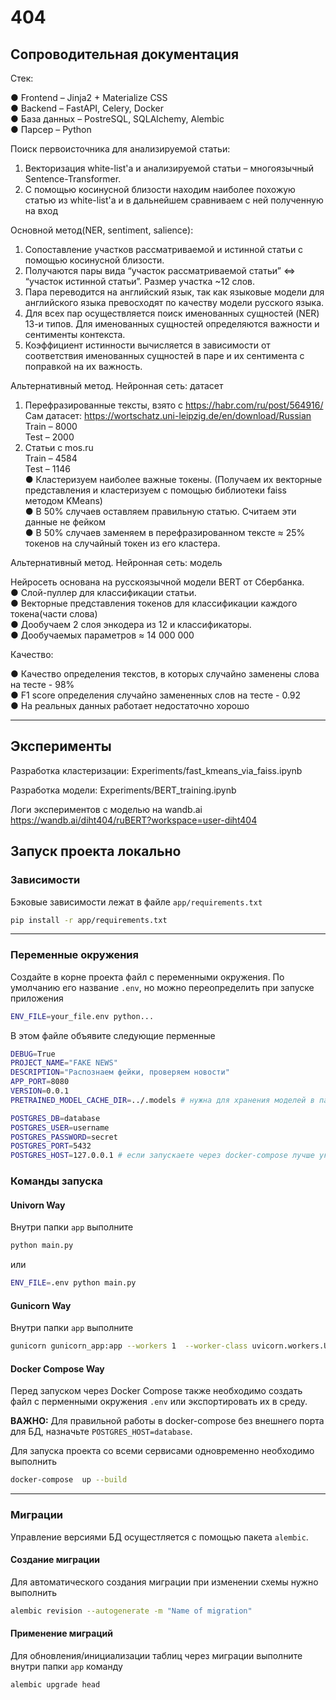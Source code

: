 # 404

## Сопроводительная документация<br>

Стек:

&#9679;   Frontend – Jinja2 + Materialize CSS<br>
&#9679;   Backend – FastAPI, Celery, Docker<br>
&#9679;   База данных – PostreSQL, SQLAlchemy, Alembic<br>
&#9679;   Парсер – Python<br>

Поиск первоисточника для анализируемой статьи:

1.   Векторизация white-list'а и анализируемой статьи – многоязычный Sentence-Transformer.
2.   С помощью косинусной близости находим наиболее похожую статью из white-list'а и в дальнейшем сравниваем с ней полученную на вход

Основной метод(NER, sentiment, salience):

1.   Сопоставление участков рассматриваемой и истинной статьи с помощью косинусной близости.
2.   Получаются пары вида “участок рассматриваемой статьи” ⇔ “участок истинной статьи”. Размер участка ~12 слов.
3.   Пара переводится на английский язык, так как языковые модели для английского языка превосходят по качеству модели русского языка.
4.   Для всех пар осуществляется поиск именованных сущностей (NER) 13-и типов. Для именованных сущностей определяются важности и сентименты контекста.
5.   Коэффициент истинности вычисляется в зависимости от соответствия именованных сущностей в паре и их сентимента с поправкой на их важность.


Альтернативный метод. Нейронная сеть: датасет

1.   Перефразированные тексты, взято с https://habr.com/ru/post/564916/ <br>
Сам датасет: https://wortschatz.uni-leipzig.de/en/download/Russian <br>
Train – 8000<br>
Test – 2000
2.   Статьи с mos.ru<br> 
Train – 4584<br>
Test – 1146<br>
&#9679;   Кластеризуем наиболее важные токены. (Получаем их векторные представления и кластеризуем с помощью библиотеки faiss методом KMeans)<br>
&#9679;   В 50% случаев оставляем правильную статью. Считаем эти данные не фейком<br>
&#9679;   В 50% случаев заменяем в перефразированном тексте ≈ 25% токенов на случайный токен из его кластера.


Альтернативный метод. Нейронная сеть: модель

Нейросеть основана на русскоязычной модели BERT от Сбербанка.<br>
&#9679;   Слой-пуллер для классификации статьи.<br>
&#9679;   Векторные представления токенов для классификации каждого токена(части слова)<br>
&#9679;   Дообучаем 2 слоя энкодера из 12 и классификаторы.<br>
&#9679;   Дообучаемых параметров ≈ 14 000 000<br>


Качество:

&#9679;   Качество определения текстов, в которых случайно заменены слова на тесте - 98%<br>
&#9679;   F1 score определения случайно замененных слов на тесте - 0.92<br>
&#9679;   На реальных данных работает недостаточно хорошо<br>



----
## Эксперименты

Разработка кластеризации:
Experiments/fast_kmeans_via_faiss.ipynb

Разработка модели:
Experiments/BERT_training.ipynb

Логи экспериментов с моделью на wandb.ai
https://wandb.ai/diht404/ruBERT?workspace=user-diht404


## Запуск проекта локально

### Зависимости

Бэковые зависимости лежат в файле `app/requirements.txt`

```bash
pip install -r app/requirements.txt

```

---
### Переменные окружения

Создайте в корне проекта файл с переменными окружения. 
По умолчанию его название `.env`, но можно переопределить при запуске 
приложения 
```bash
ENV_FILE=your_file.env python...
```
В этом файле объявите следующие перменные
```bash
DEBUG=True 
PROJECT_NAME="FAKE NEWS"
DESCRIPTION="Распознаем фейки, проверяем новости"
APP_PORT=8080 
VERSION=0.0.1
PRETRAINED_MODEL_CACHE_DIR=../.models # нужна для хранения моделей в папке проекта

POSTGRES_DB=database
POSTGRES_USER=username
POSTGRES_PASSWORD=secret
POSTGRES_PORT=5432
POSTGRES_HOST=127.0.0.1 # если запускаете через docker-compose лучше указать название сервиса
```

### Команды запуска

#### Univorn Way

Внутри папки `app` выполните 

```bash
python main.py
```
 или 
```bash
ENV_FILE=.env python main.py
```

#### Gunicorn Way 

Внутри папки `app` выполните 
```bash
gunicorn gunicorn_app:app --workers 1  --worker-class uvicorn.workers.UvicornWorker --bind 0.0.0.:8080
```


#### Docker Compose Way 

Перед запуском через Docker Compose также необходимо создать файл с перменными 
окружения `.env` или экспортировать их в среду. 

**ВАЖНО:** Для правильной работы в docker-compose без внешнего порта для БД, 
назначьте `POSTGRES_HOST=database`.

Для запуска проекта со всеми сервисами одновременно необходимо выполнить

```bash
docker-compose  up --build
```

---
### Миграции

Управление версиями БД осущестляется с помощью пакета `alembic`. 
#### Создание миграции
Для автоматического создания миграции при изменении схемы
нужно выполнить
```bash
alembic revision --autogenerate -m "Name of migration"
```
#### Применение миграций
Для обновления/инициализации таблиц через миграции выполните 
внутри папки `app` команду
```bash
alembic upgrade head
```


